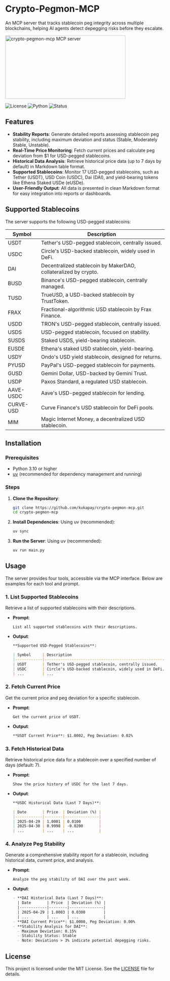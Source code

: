 # Crypto-Pegmon-MCP

An MCP server that tracks stablecoin peg integrity across multiple blockchains, helping AI agents detect depegging risks before they escalate.

<a href="https://glama.ai/mcp/servers/@kukapay/crypto-pegmon-mcp">
  <img width="380" height="200" src="https://glama.ai/mcp/servers/@kukapay/crypto-pegmon-mcp/badge" alt="crypto-pegmon-mcp MCP server" />
</a>

![License](https://img.shields.io/badge/license-MIT-green)
![Python](https://img.shields.io/badge/python-3.10%2B-blue)
![Status](https://img.shields.io/badge/status-active-brightgreen.svg)

## Features

- **Stability Reports**: Generate detailed reports assessing stablecoin peg stability, including maximum deviation and status (Stable, Moderately Stable, Unstable).
- **Real-Time Price Monitoring**: Fetch current prices and calculate peg deviation from $1 for USD-pegged stablecoins.
- **Historical Data Analysis**: Retrieve historical price data (up to 7 days by default) in Markdown table format.
- **Supported Stablecoins**: Monitor 17 USD-pegged stablecoins, such as Tether (USDT), USD Coin (USDC), Dai (DAI), and yield-bearing tokens like Ethena Staked USDe (eUSDe).
- **User-Friendly Output**: All data is presented in clean Markdown format for easy integration into reports or dashboards.

## Supported Stablecoins

The server supports the following USD-pegged stablecoins:

| Symbol     | Description                                            |
|------------|--------------------------------------------------------|
| USDT       | Tether's USD-pegged stablecoin, centrally issued.      |
| USDC       | Circle's USD-backed stablecoin, widely used in DeFi.   |
| DAI        | Decentralized stablecoin by MakerDAO, collateralized by crypto. |
| BUSD       | Binance's USD-pegged stablecoin, centrally managed.    |
| TUSD       | TrueUSD, a USD-backed stablecoin by TrustToken.        |
| FRAX       | Fractional-algorithmic USD stablecoin by Frax Finance. |
| USDD       | TRON's USD-pegged stablecoin, centrally issued.        |
| USDS       | USD-pegged stablecoin, focused on stability.           |
| SUSDS      | Staked USDS, yield-bearing stablecoin.                 |
| EUSDE      | Ethena's staked USD stablecoin, yield-bearing.         |
| USDY       | Ondo's USD yield stablecoin, designed for returns.     |
| PYUSD      | PayPal's USD-pegged stablecoin for payments.           |
| GUSD       | Gemini Dollar, USD-backed by Gemini Trust.             |
| USDP       | Paxos Standard, a regulated USD stablecoin.            |
| AAVE-USDC  | Aave's USD-pegged stablecoin for lending.              |
| CURVE-USD  | Curve Finance's USD stablecoin for DeFi pools.         |
| MIM        | Magic Internet Money, a decentralized USD stablecoin.  |

## Installation

### Prerequisites

- Python 3.10 or higher
- [uv](https://github.com/astral-sh/uv) (recommended for dependency management and running)

### Steps

1. **Clone the Repository**:
   ```bash
   git clone https://github.com/kukapay/crypto-pegmon-mcp.git
   cd crypto-pegmon-mcp
   ```

2. **Install Dependencies**:
   Using uv (recommended):
   ```bash
   uv sync
   ```

3. **Run the Server**:
   Using uv (recommended):
   ```bash
   uv run main.py
   ```

## Usage

The server provides four tools, accessible via the MCP interface. Below are examples for each tool and prompt.

### 1. List Supported Stablecoins
Retrieve a list of supported stablecoins with their descriptions.

- **Prompt**:
  ```plaintext
  List all supported stablecoins with their descriptions.
  ```
- **Output**:
  ```markdown
  **Supported USD-Pegged Stablecoins**:

  | Symbol     | Description                                            |
  |------------|--------------------------------------------------------|
  | USDT       | Tether's USD-pegged stablecoin, centrally issued.      |
  | USDC       | Circle's USD-backed stablecoin, widely used in DeFi.   |
  | ...        | ...                                                    |
  ```

### 2. Fetch Current Price
Get the current price and peg deviation for a specific stablecoin.

- **Prompt**:
  ```plaintext
  Get the current price of USDT.
  ```
- **Output**:
  ```markdown
  **USDT Current Price**: $1.0002, Peg Deviation: 0.02%
  ```

### 3. Fetch Historical Data
Retrieve historical price data for a stablecoin over a specified number of days (default: 7).

- **Prompt**:
  ```plaintext
  Show the price history of USDC for the last 7 days.
  ```
- **Output**:
  ```markdown
  **USDC Historical Data (Last 7 Days)**:

  | Date       | Price  | Deviation (%) |
  |------------|--------|---------------|
  | 2025-04-29 | 1.0001 | 0.0100        |
  | 2025-04-30 | 0.9998 | -0.0200       |
  | ...        | ...    | ...           |
  ```

### 4. Analyze Peg Stability
Generate a comprehensive stability report for a stablecoin, including historical data, current price, and analysis.

- **Prompt**:
  ```plaintext
  Analyze the peg stability of DAI over the past week.
  ```
- **Output**:
  ```markdown
  - **DAI Historical Data (Last 7 Days)**:
    | Date       | Price  | Deviation (%) |
    |------------|--------|---------------|
    | 2025-04-29 | 1.0003 | 0.0300        |
    | ...        | ...    | ...           |
  - **DAI Current Price**: $1.0000, Peg Deviation: 0.00%
  - **Stability Analysis for DAI**:
    - Maximum Deviation: 0.15%
    - Stability Status: Stable
    - Note: Deviations > 3% indicate potential depegging risks.
  ```

## License

This project is licensed under the MIT License. See the [LICENSE](LICENSE) file for details.